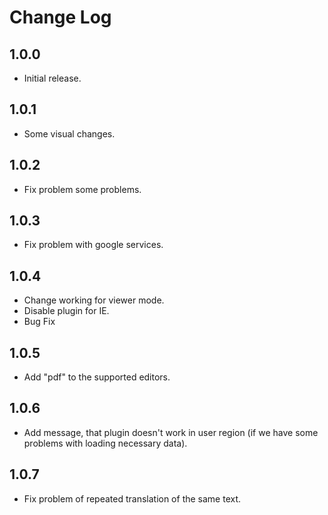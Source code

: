 # Change Log

## 1.0.0

* Initial release.

## 1.0.1

* Some visual changes.

## 1.0.2

* Fix problem some problems.

## 1.0.3

* Fix problem with google services.

## 1.0.4

* Change working for viewer mode.
* Disable plugin for IE.
* Bug Fix

## 1.0.5

* Add "pdf" to the supported editors.

## 1.0.6

* Add message, that plugin doesn't work in user region (if we have some problems with loading necessary data).

## 1.0.7

* Fix problem of repeated translation of the same text.